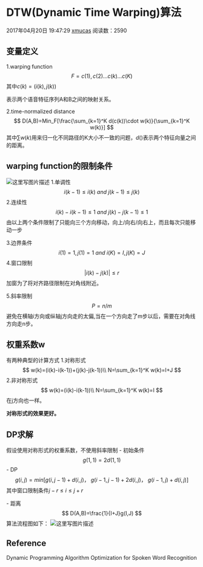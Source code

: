 #  DTW(Dynamic Time Warping)算法

2017年04月20日 19:47:29 [xmucas](https://me.csdn.net/xmdxcsj) 阅读数：2590



## 变量定义

1.warping function 
$$
F=c(1),c(2)...c(k)...c(K)
$$
其中$c(k)=(i(k),j(k))$

表示两个语音特征序列A和B之间的映射关系。

2.time-normalized distance
$$
D(A,B)=Min_F[\frac{\sum_{k=1}^K d(c(k))\cdot w(k)}{\sum_{k=1}^K w(k)}]
$$
其中$\sum w(k)$用来归一化不同路径的K大小不一致的问题，$d()$表示两个特征向量之间的距离。



## warping function的限制条件

![这里写图片描述](https://img-blog.csdn.net/20170420194650318?watermark/2/text/aHR0cDovL2Jsb2cuY3Nkbi5uZXQveG1keGNzag==/font/5a6L5L2T/fontsize/400/fill/I0JBQkFCMA==/dissolve/70/gravity/SouthEast)
1.单调性 
$$
i(k-1)\le i(k)\ and\ j(k-1) \le j(k)
$$
2.连续性
$$
i(k)-i(k-1) \le 1 \ and\ j(k)-j(k-1)\le 1
$$
由以上两个条件限制了只能向三个方向移动，向上/向右/向右上，而且每次只能移动一步

3.边界条件
$$
i(1)=1, j(1)=1\ and\ i(K)=I,j(K)=J
$$
4.窗口限制
$$
|i(k)-j(k)|\le r
$$
加窗为了将对齐路径限制在对角线附近。 

5.斜率限制
$$
P=n/m
$$
避免在横轴i方向或纵轴j方向走的太偏,当在一个方向走了m步以后，需要在对角线方向走n步。



## 权重系数w

有两种典型的计算方式 
1.对称形式 
$$
w(k)=(i(k)-i(k-1))+(j(k)-j(k-1))\\
N=\sum_{k=1}^K w(k)=I+J
$$
2.非对称形式
$$
w(k)=(i(k)-i(k-1))\\
N=\sum_{k=1}^K w(k)=I
$$
在j方向也一样。

**对称形式的效果更好。**



## DP求解

假设使用对称形式的权重系数，不使用斜率限制 
\- 初始条件 
$$
g(1,1)=2d(1,1)
$$
\- DP
$$
g(i,j)=min[g(i,j-1)+d(i,j)，\ g(i-1,j-1)+2d(i,j)，\ g(i-1,j)+d(i,j)]
$$
其中窗口限制条件$j-r\le i\le j+r​$

\- 距离
$$
D(A,B)=\frac{1}{I+J}g(I,J)
$$
算法流程图如下： 
![这里写图片描述](https://img-blog.csdn.net/20170420194706944?watermark/2/text/aHR0cDovL2Jsb2cuY3Nkbi5uZXQveG1keGNzag==/font/5a6L5L2T/fontsize/400/fill/I0JBQkFCMA==/dissolve/70/gravity/SouthEast)

## Reference

Dynamic Programming Algorithm Optimization for Spoken Word Recognition